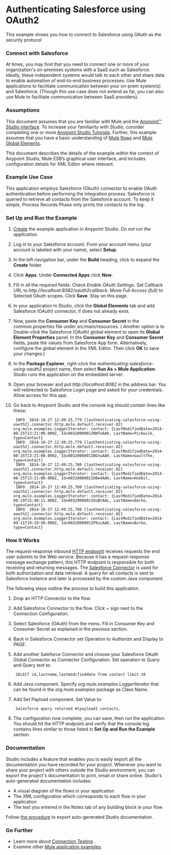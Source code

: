 ﻿# Authenticating Salesforce using OAuth2 #

This example shows you how to connect to Salesforce using OAuth as the security protocol 

### Connect with Salesforce ###

At times, you may find that you need to connect one or more of your organization's on-premises systems with a SaaS such as Salesforce. Ideally, these independent systems would talk to each other and share data to enable automation of end-to-end business processes. Use Mule applications to facilitate communication between your on-prem system(s) and Salesforce. (Though this use case does not extend as far, you can also use Mule to facilitate communication between SaaS providers).

### Assumptions ###

This document assumes that you are familiar with Mule and the [Anypoint™ Studio interface](http://www.mulesoft.org/documentation/display/current/Anypoint+Studio+Essentials). To increase your familiarity with Studio, consider completing one or more [Anypoint Studio Tutorials](http://www.mulesoft.org/documentation/display/current/Basic+Studio+Tutorial). Further, this example assumes that you have a basic understanding of [Mule flows](http://www.mulesoft.org/documentation/display/current/Mule+Application+Architecture) and [Mule Global Elements](http://www.mulesoft.org/documentation/display/current/Global+Elements). 

This document describes the details of the example within the context of Anypoint Studio, Mule ESB’s graphical user interface, and includes configuration details for XML Editor where relevant. 

### Example Use Case ###

This application employs Salesforce (OAuth) connector to enable OAuth authentication before performing the integration process. Salesforce is queried to retrieve all contacts from the Salesforce account. To keep it simple, Process Records Phase only prints the contacts to the log. 

### Set Up and Run the Example ###

1. [Create](http://www.mulesoft.org/documentation/display/current/Mule+Examples#MuleExamples-CreateandRunExampleApplications) the example application in Anypoint Studio. *Do not run the application*.
1. Log in to your Salesforce account. From your account menu (your account is labeled with your name), select **Setup**.
1. In the left navigation bar, under the **Build** heading, click to expand the **Create** folder. 
1. Click **Apps**. Under **Connected Apps** click **New**.
1. Fill in all the required fields. Check *Enable OAuth Settings*. Set Callback URL to *http://localhost:8082/oauth2callback*. Move *Full Access (full)* to Selected OAuth scopes. Click **Save**. Stay on this page.
1. In your application in Studio, click the **Global Elements** tab and add Salesforce (OAuth) connector, if does not already exist.
1. Now, paste the **Consumer Key** and **Consumer Secret** in the common.properties file under src/main/resources. ( Another option is to Double-click the Salesforce (OAuth) global element to open its **Global Element Properties** panel. In the **Consumer Key** and **Consumer Secret** fields, paste the values from Salesforce App form. Alternatively, configure the global element in the XML Editor. Then click **OK** to save your changes.)
1. In the **Package Explorer**, right-click the *authenticating-salesforce-using-oauth2* project name, then select **Run As > Mule Application**. Studio runs the application on the embedded server.
2. Open your browser and put *http://localhost:8082* in the address bar. You will redirected to Salesforce Login page and asked for your credentials. Allow access for this app.  
3. Go back to Anypoint Studio and the console log should contain lines like these:

		INFO  2014-10-27 12:49:25,779 [[authenticating-salesforce-using-oauth2].connector.http.mule.default.receiver.02] org.mule.examples.LoggerIterator: contact: {LastModifiedDate=2014-08-25T13:21:00.000Z, Id=0032000001INNfoAAH, LastName=Pickwick, type=Contact}
		INFO  2014-10-27 12:49:25,779 [[authenticating-salesforce-using-oauth2].connector.http.mule.default.receiver.02] org.mule.examples.LoggerIterator: contact: {LastModifiedDate=2014-08-25T13:21:00.000Z, Id=0032000001INGnuAAH, LastName=GaultThe, type=Contact}
		INFO  2014-10-27 12:49:25,780 [[authenticating-salesforce-using-oauth2].connector.http.mule.default.receiver.02] org.mule.examples.LoggerIterator: contact: {LastModifiedDate=2014-08-25T13:21:00.000Z, Id=0032000001IOBe4AAH, LastName=Hobbit, type=Contact}
		INFO  2014-10-27 12:49:25,780 [[authenticating-salesforce-using-oauth2].connector.http.mule.default.receiver.02] org.mule.examples.LoggerIterator: contact: {LastModifiedDate=2014-08-29T15:48:11.000Z, Id=0032000001IOuBtAAL, LastName=Darko, type=Contact}
		INFO  2014-10-27 12:49:25,780 [[authenticating-salesforce-using-oauth2].connector.http.mule.default.receiver.02] org.mule.examples.LoggerIterator: contact: {LastModifiedDate=2014-09-11T19:19:58.000Z, Id=0032000001IP8uiAAD, LastName=Burke, type=Contact}


### How it Works ###

The request-response inbound [HTTP endpoint](http://www.mulesoft.org/documentation/display/current/HTTP+Connector) receives requests the end user submits to the Web service. Because it has a request-response message exchange pattern, this HTTP endpoint is responsible for both receiving and returning messages. The [Salesforce Connector](http://www.mulesoft.org/documentation/display/current/Salesforce+Connector) is used for both authorization and data retrieval. A query for all contacts is sent to Salesforce instance and later is processed by the custom Java component. 

The following steps outline the process to build this application. 

1. Drop an HTTP Connector to the flow. 
2. Add Salesforce Connector to the flow. Click + sign next to the Connection Configuration. 
3. Select Salesforce (OAuth) from the menu. Fill in Consumer Key and Consumer Secret as explained in the previous section.  
4. Back in Salesforce Connector set Operation to *Authorize* and Display to *PAGE*.
6. Add another Saleforce Connector and choose your Salesforce OAuth Global Connector as Connector Configuration. Set operation to *Query* and Query text to:

		SELECT id,lastname,lastmodifieddate from contact limit 10
6. Add Java component. Specify *org.mule.examples.LoggerIterator* that can be found in the *org.mule.examples* package as Class Name.
8. Add Set Payload component. Set Value to:

		Salesforce query returned #[payload] contacts.
9. The configuration now complete, you can save, then run the application. You should hit the HTTP endpoint and verify that the console log contains lines similar to those listed in **Set Up and Run the Example** section.

 
### Documentation ###

Studio includes a feature that enables you to easily export all the documentation you have recorded for your project. Whenever you want to share your project with others outside the Studio environment, you can export the project's documentation to print, email or share online. Studio's auto-generated documentation includes:

- A visual diagram of the flows in your application
- The XML configuration which corresponds to each flow in your application
- The text you entered in the Notes tab of any building block in your flow

Follow [the procedure](http://www.mulesoft.org/documentation/display/current/Importing+and+Exporting+in+Studio#ImportingandExportinginStudio-ExportingStudioDocumentation) to export auto-generated Studio documentation.

### Go Further ###

- Learn more about [Connection Testing](http://www.mulesoft.org/documentation/display/current/Testing+Connections) .
- Examine other [Mule application examples](http://www.mulesoft.org/documentation/display/33X/Mule+Examples).
